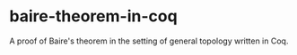 # baire-theorem-in-coq
A proof of Baire's theorem in the setting of general topology written in Coq.
